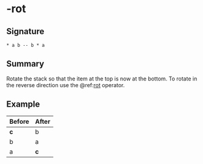 
# -rot

## Signature

`* a b -- b * a`

## Summary

Rotate the stack so that the item at the top is now at the bottom. To rotate in the reverse
direction use the @ref:[rot](rot.md) operator.

## Example

| **Before** | **After** |
|------------|-----------|
| **c**      | b         |
| b          | a         |
| a          | **c**     |

